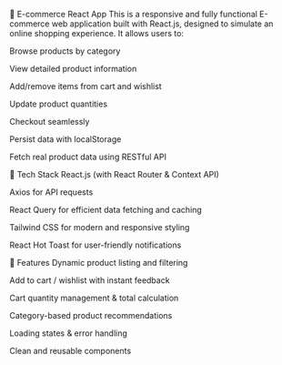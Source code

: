 🛒 E-commerce React App
This is a responsive and fully functional E-commerce web application built with React.js, designed to simulate an online shopping experience. It allows users to:

Browse products by category

View detailed product information

Add/remove items from cart and wishlist

Update product quantities

Checkout seamlessly

Persist data with localStorage

Fetch real product data using RESTful API

🔧 Tech Stack
React.js (with React Router & Context API)

Axios for API requests

React Query for efficient data fetching and caching

Tailwind CSS for modern and responsive styling

React Hot Toast for user-friendly notifications

🚀 Features
Dynamic product listing and filtering

Add to cart / wishlist with instant feedback

Cart quantity management & total calculation

Category-based product recommendations

Loading states & error handling

Clean and reusable components
